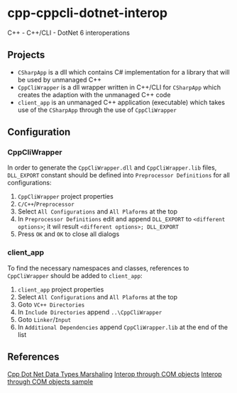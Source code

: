# cpp-cppcli-dotnet-interop

C++ - C++/CLI - DotNet 6 interoperations

## Projects

* `CSharpApp` is a dll which contains C# implementation for a library that will be used by unmanaged C++
* `CppCliWrapper` is a dll wrapper written in C++/CLI for `CSharpApp` which creates the adaption with the unmanaged C++ code
* `client_app` is an unmanaged C++ application (executable) which takes use of the `CSharpApp` through the use of `CppCliWrapper`

## Configuration

### CppCliWrapper

In order to generate the `CppCliWrapper.dll` and `CppCliWrapper.lib` files, `DLL_EXPORT` constant should be defined into `Preprocessor Definitions` for all configurations:

1. `CppCliWrapper` project properties
1. `C/C++`/`Preprocessor`
1. Select `All Configurations` and `All Plaforms` at the top
1. In `Preprocessor Definitions` edit and append `DLL_EXPORT` to `<different options>`; it wil result `<different options>; DLL_EXPORT`
1. Press `OK` and `OK` to close all dialogs

### client_app

To find the necessary namespaces and classes, references to `CppCliWrapper` should be added to `client_app`:

1. `client_app` project properties
1. Select `All Configurations` and `All Plaforms` at the top
2. Goto `VC++ Directories`
3. In `Include Directories` append `..\CppCliWrapper`
4. Goto `Linker`/`Input`
5. In `Additional Dependencies` append `CppCliWrapper.lib` at the end of the list

## References

[Cpp Dot Net Data Types Marshaling](https://docs.microsoft.com/en-us/cpp/dotnet/overview-of-marshaling-in-cpp?view=msvc-170)
[Interop through COM objects](https://docs.microsoft.com/en-us/dotnet/standard/native-interop/runtime-callable-wrapper)
[Interop through COM objects sample](https://github.com/dotnet/samples/blob/main/core/interop/comwrappers/IDispatch/ComWrappersImpl.cs)
